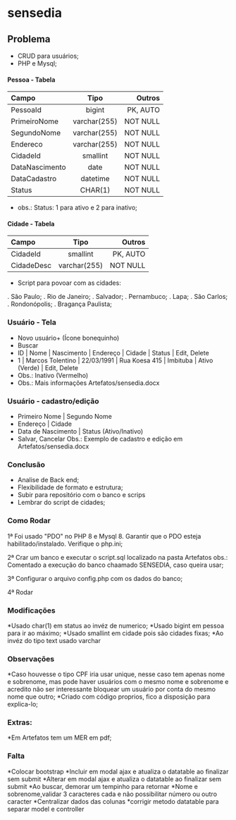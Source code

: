 # sensedia

## Problema

* CRUD para usuários; 
* PHP e Mysql; 

#### Pessoa - Tabela

| Campo          | Tipo         | Outros   |
| :------------- | :----------: | -------: |
| PessoaId       | bigint       | PK, AUTO |
| PrimeiroNome   | varchar(255) | NOT NULL |
| SegundoNome    | varchar(255) | NOT NULL |
| Endereco       | varchar(255) | NOT NULL |
| CidadeId       | smallint     | NOT NULL |
| DataNascimento | date         | NOT NULL |
| DataCadastro   | datetime     | NOT NULL |
| Status         | CHAR(1)      | NOT NULL |

* obs.: Status: 1 para ativo e 2 para inativo; 

#### Cidade - Tabela

| Campo      | Tipo         | Outros   |
| :--------- | :----------: | -------: |
| CidadeId   | smallint     | PK, AUTO |
| CidadeDesc | varchar(255) | NOT NULL |

* Script para povoar com as cidades:

. São Paulo; 
. Rio de Janeiro; 
. Salvador; 
. Pernambuco; 
. Lapa; 
. São Carlos; 
. Rondonópolis; 
. Bragança Paulista; 

### Usuário - Tela 

* Novo usuário+ (Ícone bonequinho) 
* Buscar
* ID | Nome             | Nascimento | Endereço      | Cidade   | Status        | Edit, Delete
* 1  | Marcos Tolentino | 22/03/1991 | Rua Koesa 415 | Imbituba | Ativo (Verde) | Edit, Delete
* Obs.: Inativo (Vermelho)
* Obs.: Mais informações Artefatos/sensedia.docx  

### Usuário - cadastro/edição

* Primeiro Nome      | Segundo Nome
* Endereço           | Cidade
* Data de Nascimento | Status (Ativo/Inativo)
* Salvar, Cancelar 
Obs.: Exemplo de cadastro e edição em Artefatos/sensedia.docx

### Conclusão

* Analise de Back end;
* Flexibilidade de formato e estrutura;
* Subir para repositório com o banco e scrips
* Lembrar do script de cidades;

### Como Rodar

1ª Foi usado "PDO" no PHP 8 e Mysql 8. Garantir que o PDO esteja 
   habilitado/instalado. Verifique o php.ini; 

2ª Crar um banco e executar o script.sql localizado na pasta Artefatos
   obs.: Comentado a execução do banco chaamado SENSEDIA, caso queira usar; 

3ª Configurar o arquivo config.php com os dados do banco;

4ª Rodar

### Modificações
*Usado char(1) em status ao invéz de numerico;
*Usado bigint em pessoa para ir ao máximo;
*Usado smallint em cidade pois são cidades fixas;
*Ao invéz do tipo text usado varchar

### Observações
*Caso houvesse o tipo CPF iria usar unique, nesse caso tem apenas nome e 
sobrenome, mas pode haver usuários com o mesmo nome e sobrenome e acredito não 
ser interessante bloquear um usuário por conta do mesmo nome que outro;
*Criado com código proprios, fico a disposição para explica-lo;

### Extras:
*Em Artefatos tem um MER em pdf;

### Falta
*Colocar bootstrap
*Incluir em modal ajax e atualiza o datatable ao finalizar sem submit
*Alterar em modal ajax e atualiza o datatable ao finalizar sem submit
*Ao buscar, demorar um tempinho para retornar
*Nome e sobrenome,validar 3 caracteres cada e não possibilitar número ou outro caracter
*Centralizar dados das colunas 
*corrigir metodo datatable para separar model e controller